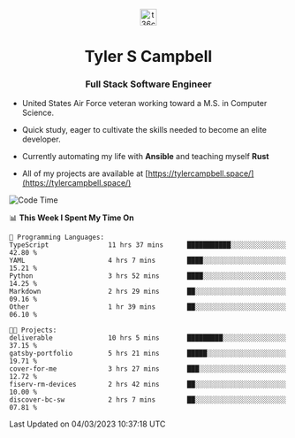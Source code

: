 <p align="center">
<a href="https://www.linkedin.com/in/t36campbell" target="blank"><img align="center" src="https://ik.imagekit.io/t36campbell/Portfolio/linkedin.png.original_m8bbGgPh6.png" alt="t36campbell" height="30" width="30" /></a>
</p>
<h1 align="center">Tyler S Campbell</h1>
<h3 align="center">Full Stack Software Engineer</h3>

* United States Air Force veteran working toward a M.S. in Computer Science.

* Quick study, eager to cultivate the skills needed to become an elite developer.

* Currently automating my life with **Ansible** and teaching myself **Rust**

* All of my projects are available at [https://tylercampbell.space/](https://tylercampbell.space/)

<!--START_SECTION:waka-->
![Code Time](http://img.shields.io/badge/Code%20Time-2%2C234%20hrs%2027%20mins-blue)

📊 **This Week I Spent My Time On** 

```text
💬 Programming Languages: 
TypeScript               11 hrs 37 mins      ███████████░░░░░░░░░░░░░░   42.80 % 
YAML                     4 hrs 7 mins        ████░░░░░░░░░░░░░░░░░░░░░   15.21 % 
Python                   3 hrs 52 mins       ████░░░░░░░░░░░░░░░░░░░░░   14.25 % 
Markdown                 2 hrs 29 mins       ██░░░░░░░░░░░░░░░░░░░░░░░   09.16 % 
Other                    1 hr 39 mins        ██░░░░░░░░░░░░░░░░░░░░░░░   06.10 % 

🐱‍💻 Projects: 
deliverable              10 hrs 5 mins       █████████░░░░░░░░░░░░░░░░   37.15 % 
gatsby-portfolio         5 hrs 21 mins       █████░░░░░░░░░░░░░░░░░░░░   19.71 % 
cover-for-me             3 hrs 27 mins       ███░░░░░░░░░░░░░░░░░░░░░░   12.72 % 
fiserv-rm-devices        2 hrs 42 mins       ██░░░░░░░░░░░░░░░░░░░░░░░   10.00 % 
discover-bc-sw           2 hrs 7 mins        ██░░░░░░░░░░░░░░░░░░░░░░░   07.81 % 
```


 Last Updated on 04/03/2023 10:37:18 UTC
<!--END_SECTION:waka-->
